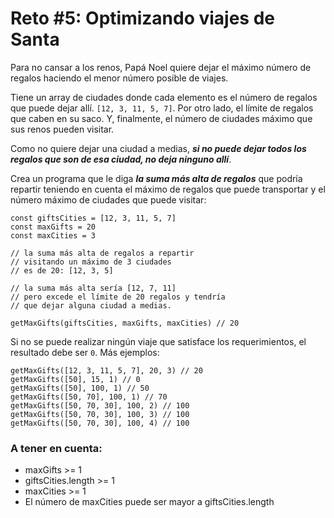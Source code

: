 # Reto #5: Optimizando viajes de Santa

Para no cansar a los renos, Papá Noel quiere dejar el máximo número de regalos haciendo el menor número posible de viajes.

Tiene un array de ciudades donde cada elemento es el número de regalos que puede dejar allí. `[12, 3, 11, 5, 7]`. Por otro lado, el límite de regalos que caben en su saco. Y, finalmente, el número de ciudades máximo que sus renos pueden visitar.

Como no quiere dejar una ciudad a medias, _**si no puede dejar todos los regalos que son de esa ciudad, no deja ninguno allí**_.

Crea un programa que le diga _**la suma más alta de regalos**_ que podría repartir teniendo en cuenta el máximo de regalos que puede transportar y el número máximo de ciudades que puede visitar:

```
const giftsCities = [12, 3, 11, 5, 7]
const maxGifts = 20
const maxCities = 3

// la suma más alta de regalos a repartir
// visitando un máximo de 3 ciudades
// es de 20: [12, 3, 5]

// la suma más alta sería [12, 7, 11]
// pero excede el límite de 20 regalos y tendría
// que dejar alguna ciudad a medias.

getMaxGifts(giftsCities, maxGifts, maxCities) // 20
```

Si no se puede realizar ningún viaje que satisface los requerimientos, el resultado debe ser `0`. Más ejemplos:

```
getMaxGifts([12, 3, 11, 5, 7], 20, 3) // 20
getMaxGifts([50], 15, 1) // 0
getMaxGifts([50], 100, 1) // 50
getMaxGifts([50, 70], 100, 1) // 70
getMaxGifts([50, 70, 30], 100, 2) // 100
getMaxGifts([50, 70, 30], 100, 3) // 100
getMaxGifts([50, 70, 30], 100, 4) // 100
```

### A tener en cuenta:

- maxGifts >= 1
- giftsCities.length >= 1
- maxCities >= 1
- El número de maxCities puede ser mayor a giftsCities.length

